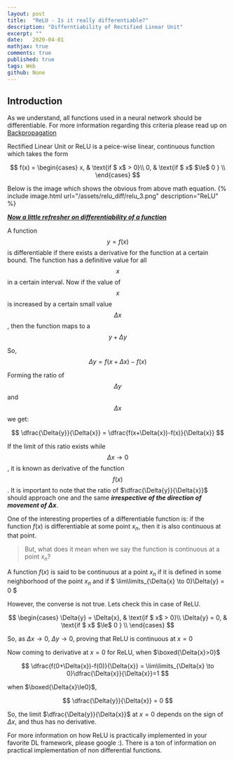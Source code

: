 ```yaml
---
layout: post
title:  "ReLU - Is it really differentiable?"
description: "Differntiability of Rectified Linear Unit"
excerpt: ""
date:   2020-04-01
mathjax: true
comments: true
published: true
tags: Web
github: None
---
```


## Introduction
As we understand, all functions used in a neural network should be differentiable. For more information regarding this criteria please read up on <a href="https://en.wikipedia.org/wiki/Backpropagation">Backpropagation</a>


Rectified Linear Unit or ReLU is a peice-wise linear, continuous function which takes the form

$$
  f(x) = \begin{cases}
    x,  & \text{if $ x$ > 0}\\
    0,  & \text{if $ x$ $\le$ 0 } \\
    \end{cases}
$$

Below is the image which shows the obvious from above math equation.
{% include image.html url="/assets/relu_diff/relu_3.png" description="ReLU" %}

<b><u><i>Now a little refresher on differentiability of a function</i></u></b>

A function $$y = f(x)$$ is differentiable if there exists a derivative for the function at a certain bound. The function has a definitive value for all $$x$$ in a certain interval. Now if the value of $$x$$ is increased by a certain small value $$\Delta{x}$$, then the function maps to a $$ y+\Delta{y}$$

So, $$\Delta{y} = f(x+\Delta{x})-f(x)$$

Forming the ratio of $$\Delta{y}$$ and $$\Delta{x}$$ we get:

$$
\dfrac{\Delta{y}}{\Delta{x}} = \dfrac{f(x+\Delta{x})-f(x)}{\Delta{x}}
$$

If the limit of this ratio exists while $$\Delta{x} \rightarrow 0$$, it is known as derivative of the function $$f(x)$$.
It is important to note that the ratio of $\dfrac{\Delta{y}}{\Delta{x}}$ should approach one and the same _**irrespective of the direction of movement of $\Delta{x}$**_.

One of the interesting properties of a differentiable function is: if the function $f(x)$ is differentiable at some point $x_{n}$, then it is also continuous at that point.
> But, what does it mean when we say the function is continuous at a point $x_{n}$?

A function $f(x)$ is said to be continuous at a point $x_{n}$ if it is defined in some neighborhood of the point $x_{n}$ and if
$
\lim\limits_{\Delta{x} \to 0}\Delta{y} = 0
$

However, the converse is not true. Lets check this in case of ReLU.


$$
  \begin{cases}
    \Delta{y} = \Delta{x},  & \text{if $ x$ > 0}\\
    \Delta{y} = 0,  & \text{if $ x$ $\le$ 0 } \\
    \end{cases}
$$

So, as $\Delta{x}\to 0$, $\Delta{y}\to0$, proving that ReLU is continuous at $x=0$

Now coming to derivative at $x=0$ for ReLU, when $\boxed{\Delta{x}>0}$

$$
\dfrac{f(0+\Delta{x})-f(0)}{\Delta{x}} = \lim\limits_{\Delta{x} \to 0}\dfrac{\Delta{x}}{\Delta{x}}=1
$$

when $\boxed{\Delta{x}\le0}$,

$$
\dfrac{\Delta{y}}{\Delta{x}} = 0
$$

So, the limit $\dfrac{\Delta{y}}{\Delta{x}}$ at $x=0$ depends on the sign of $\Delta{x}$, and thus has no derivative.

For more information on how ReLU is practically implemented in your favorite DL framework, please google :). There is a ton of information on practical implementation of non differential functions. 

